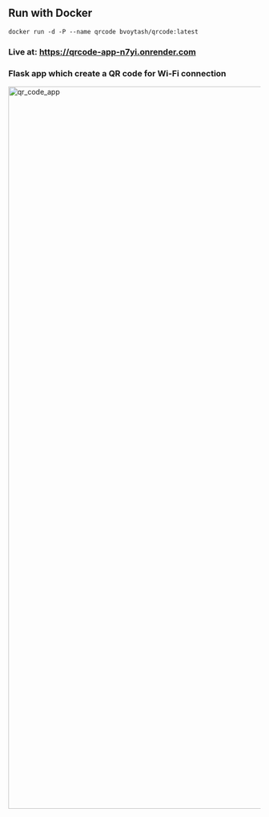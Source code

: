 ## Run with Docker
```
docker run -d -P --name qrcode bvoytash/qrcode:latest  
```
### Live at: https://qrcode-app-n7yi.onrender.com

### Flask app which create a QR code for Wi-Fi connection

<img width="1440" alt="qr_code_app" src="https://github.com/user-attachments/assets/571dae1e-417c-43b5-9807-bc648ff957c3" />
